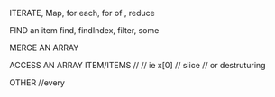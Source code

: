 ITERATE,
Map, for each, for of , reduce

FIND an item
find, findIndex, filter, some

MERGE AN ARRAY

ACCESS AN ARRAY ITEM/ITEMS
//
// ie x[0]
// slice
// or destruturing

OTHER
//every